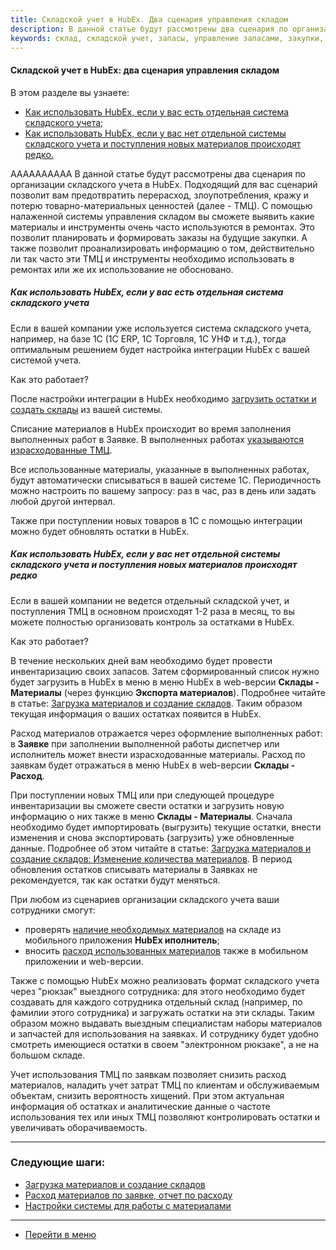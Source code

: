 ```yaml
---
title: Складской учет в HubEx. Два сценария управления складом
description: В данной статье будут рассмотрены два сценария по организации складского учета в HubEx. Подходящий для вас сценарий позволит вам предотвратить перерасход, злоупотребления, кражу и потерю товарно-материальных ценностей (далее - ТМЦ). 
keywords: склад, складской учет, запасы, управление запасами, закупки, расход, hubex, хабекс, хубекс, хабикс
---
```



#### Складской учет в HubEx: два сценария управления складом
В этом разделе вы узнаете:
<html>
<meta charset="utf-8">
<ul>
    <li><a href="#first">Как использовать HubEx, если у вас есть отдельная система складского учета;</a></li>
    <li><a href="#second">Как использовать HubEx, если у вас нет отдельной системы складского учета и поступления новых
        материалов происходят редко.</a></li>

</ul>
</html>
<body>

<p>АААААААААА В данной статье будут рассмотрены два сценария по организации складского учета в HubEx. Подходящий для вас сценарий
    позволит вам предотвратить перерасход, злоупотребления,
    кражу и потерю товарно-материальных ценностей (далее - ТМЦ). С помощью налаженной системы управления складом вы
    сможете выявить какие материалы и инструменты очень часто используются в ремонтах. Это позволит планировать и
    формировать заказы на будущие закупки. А также позволит проанализировать информацию о том, действительно ли так
    часто эти ТМЦ и инструменты необходимо использовать в ремонтах или же их использование не обосновано. </p>

<h5 id="first">Как использовать HubEx, если у вас есть отдельная система складского учета</h5>

<p>Если в вашей компании уже используется система складского учета, например, на базе 1С (1С ERP, 1С Торговля, 1С УНФ и
    т.д.), тогда оптимальным решением будет настройка интеграции HubEx с вашей системой учета.</p>
<p>Как это работает?</p>

<p>После настройки интеграции в HubEx необходимо <a href="https://wiki.hubex.ru/docs/FAQ/RU/user/Materials.html#matimp">загрузить
    остатки и создать склады</a> из вашей системы.</p>
<p>Списание материалов в HubEx происходит во время заполнения выполненных работ в Заявке. В выполненных работах
    <a href="https://wiki.hubex.ru/docs/FAQ/RU/user/Withdrawals.html">указываются израсходованные ТМЦ</a>.</p>
<p>Все использованные материалы, указанные в
    выполненных работах, будут автоматически списываться в вашей системе 1С. Периодичность можно настроить по вашему
    запросу: раз в час, раз в день или задать любой другой интервал. </p>

<p>Также при поступлении новых товаров в 1С с помощью интеграции можно будет обновлять остатки в HubEx.</p>


<h5 id="second">Как использовать HubEx, если у вас нет отдельной системы складского учета и поступления новых
    материалов происходят редко</h5>

<p>Если в вашей компании не ведется отдельный складской учет, и поступления ТМЦ в основном происходят 1-2 раза в месяц,
    то вы можете полностью организовать контроль за остатками в HubEx.</p>

<p>Как это работает?</p>

<p>В течение нескольких дней вам необходимо будет провести инвентаризацию своих запасов. Затем сформированный список
    нужно будет загрузить в HubEx в меню в меню HubEx в web-версии <strong>Склады - Материалы</strong> (через функцию
    <strong>Экспорта материалов</strong>).
    Подробнее читайте в статье: <a href="https://wiki.hubex.ru/docs/FAQ/RU/user/Materials.html">Загрузка материалов и
        создание складов</a>. Таким образом текущая информация о ваших остатках появится в HubEx.</p>
<p>Расход материалов отражается через оформление выполненных работ: в <strong>Заявке</strong> при заполнении выполненной
    работы диспетчер
    или исполнитель может внести израсходованные материалы. Расход по заявкам будет отражаться в меню HubEx в web-версии
    <strong>Склады - Расход</strong>.</p>

<p>При поступлении новых ТМЦ или при следующей процедуре инвентаризации вы сможете свести остатки и загрузить новую
    информацию о них также в меню <strong>Склады - Материалы</strong>. Сначала необходимо будет импортировать
    (выгрузить) текущие
    остатки, внести изменения и снова экспортировать (загрузить) уже обновленные данные. Подробнее об этом читайте в
    статье: <a
            href="https://wiki.hubex.ru/docs/FAQ/RU/user/Materials.html#count">Загрузка материалов и создание складов:
        Изменение количества материалов</a>. В период обновления остатков списывать материалы в Заявках не
    рекомендуется, так как остатки будут меняться.</p>


<p>При любом из сценариев организации складского учета ваши сотрудники смогут:</p>

<ul>
    <li>проверять <a href="https://wiki.hubex.ru/docs/FAQ/RU/user/Materials.html#wima">наличие необходимых
        материалов</a> на складе из мобильного приложения <strong>HubEx иполнитель</strong>;
    </li>
    <li>вносить <a href="https://wiki.hubex.ru/docs/FAQ/RU/user/Withdrawals.html">расход использованных материалов</a>
        также в мобильном приложении и web-версии.
    </li>
</ul>


<p>Также с помощью HubEx можно реализовать формат складского учета через "рюкзак" выездного сотрудника: для этого
    необходимо будет создавать для каждого сотрудника отдельный склад (например, по фамилии этого сотрудника) и
    загружать остатки на эти склады. Таким образом можно
    выдавать выездным специалистам наборы материалов и запчастей для использования на заявках. И сотруднику будет удобно
    смотреть имеющиеся остатки в своем "электронном рюкзаке", а не на большом складе. </p>

<p>Учет использования ТМЦ по заявкам позволяет снизить расход материалов, наладить учет затрат ТМЦ по клиентам и
обслуживаемым объектам, снизить вероятность хищений. При этом актуальная информация об остатках и аналитические
данные о частоте использования тех или иных ТМЦ позволяют контролировать остатки и увеличивать оборачиваемость.</p>

</body>


___
### Следующие шаги:
- [Загрузка материалов и создание складов](./Materials.md)
- [Расход материалов по заявке, отчет по расходу](./Withdrawals.md)
- [Настройки системы для работы с материалами](./SettingsWithMaterials.md)

___
- [Перейти в меню](http://wiki.hubex.ru)
